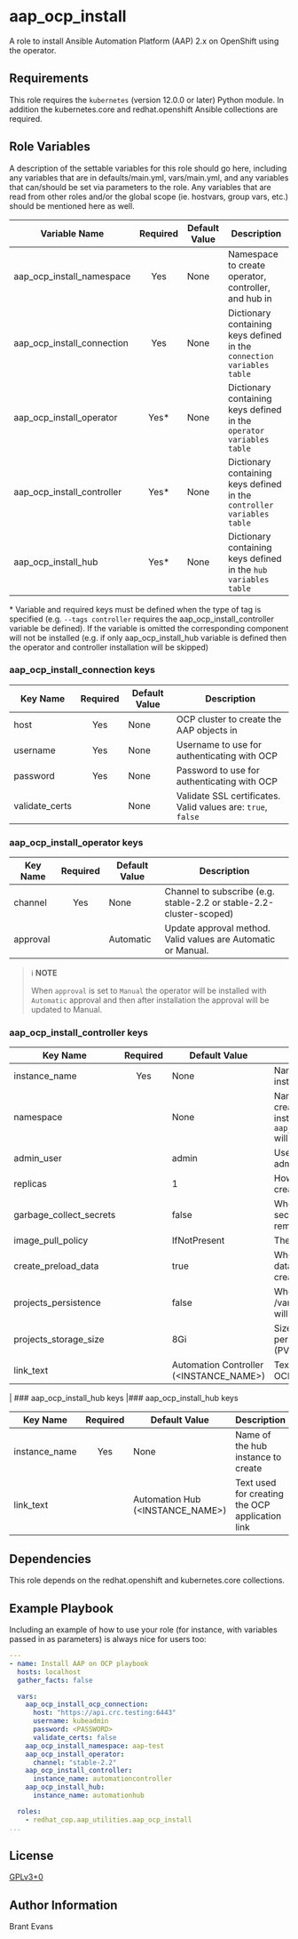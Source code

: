 # aap_ocp_install

A role to install Ansible Automation Platform (AAP) 2.x on OpenShift using the operator.

## Requirements

This role requires the `kubernetes` (version 12.0.0 or later) Python module.
In addition the kubernetes.core and redhat.openshift Ansible collections are required.

## Role Variables

A description of the settable variables for this role should go here, including any variables that are in defaults/main.yml, vars/main.yml, and any variables that can/should be set via parameters to the role. Any variables that are read from other roles and/or the global scope (ie. hostvars, group vars, etc.) should be mentioned here as well.

| Variable Name              | Required | Default Value | Description                                                            |
|----------------------------|:--------:|---------------|------------------------------------------------------------------------|
| aap_ocp_install_namespace  | Yes      | None          | Namespace to create operator, controller, and hub in                   |
| aap_ocp_install_connection | Yes      | None          | Dictionary containing keys defined in the `connection variables table` |
| aap_ocp_install_operator   | Yes*     | None          | Dictionary containing keys defined in the `operator variables table`   |
| aap_ocp_install_controller | Yes*     | None          | Dictionary containing keys defined in the `controller variables table` |
| aap_ocp_install_hub        | Yes*     | None          | Dictionary containing keys defined in the `hub variables table`        |

\* Variable and required keys must be defined when the type of tag is specified (e.g. `--tags controller` requires the aap_ocp_install_controller variable be defined).
If the variable is omitted the corresponding component will not be installed (e.g. if only aap_ocp_install_hub variable is defined then the operator and controller installation will be skipped)

### aap_ocp_install_connection keys

| Key Name       | Required | Default Value | Description                                                  |
|----------------|:--------:|---------------|--------------------------------------------------------------|
| host           | Yes      | None          | OCP cluster to create the AAP objects in                     |
| username       | Yes      | None          | Username to use for authenticating with OCP                  |
| password       | Yes      | None          | Password to use for authenticating with OCP                  |
| validate_certs |          | None          | Validate SSL certificates. Valid values are: `true`, `false` |

### aap_ocp_install_operator keys

| Key Name | Required | Default Value | Description                                                         |
|----------|:--------:|---------------|---------------------------------------------------------------------|
| channel  | Yes      | None          | Channel to subscribe (e.g. stable-2.2 or stable-2.2-cluster-scoped) |
| approval |          | Automatic     | Update approval method. Valid values are Automatic or Manual.       |

> ℹ️ **NOTE**
>
> When `approval` is set to `Manual` the operator will be installed with `Automatic` approval and then after installation the approval will be updated to Manual.

### aap_ocp_install_controller keys

| Key Name                     | Required | Default Value                           | Description                                                                                                            |
|------------------------------|:--------:|-----------------------------------------|------------------------------------------------------------------------------------------------------------------------|
| instance_name                | Yes      | None                                    | Name of the controller instance to create                                                                              |
| namespace                    |          | None                                    | Name of the namespace to create the controller instance in. If not specified `aap_ocp_install_namespace` will be used. |
| admin_user                   |          | admin                                   | Username to use for the admin account                                                                                  |
| replicas                     |          | 1                                       | How many replicas to create.                                                                                           |
| garbage_collect_secrets      |          | false                                   | Whether or not to remove secrets upon instance removal                                                                 |
| image_pull_policy            |          | IfNotPresent                            | The image pull policy                                                                                                  |
| create_preload_data          |          | true                                    | Whether or not to preload data upon instance creation                                                                  |
| projects_persistence         |          | false                                   | Whether or not the /var/lib/projects directory will be persistent                                                      |
| projects_storage_size        |          | 8Gi                                     | Size of /var/lib/projects persistent volume claim (PVC)                                                                |
| link_text                    |          | Automation Controller (<INSTANCE_NAME>) | Text used for creating the OCP application link                                                                        |

| ### aap_ocp_install_hub keys |### aap_ocp_install_hub keys

| Key Name      | Required | Default Value                    | Description                                     |
|---------------|:--------:|----------------------------------|-------------------------------------------------|
| instance_name | Yes      | None                             | Name of the hub instance to create              |
| link_text     |          | Automation Hub (<INSTANCE_NAME>) | Text used for creating the OCP application link |

## Dependencies

This role depends on the redhat.openshift and kubernetes.core collections.

## Example Playbook

Including an example of how to use your role (for instance, with variables passed in as parameters) is always nice for users too:

```yml
---
- name: Install AAP on OCP playbook
  hosts: localhost
  gather_facts: false

  vars:
    aap_ocp_install_ocp_connection:
      host: "https://api.crc.testing:6443"
      username: kubeadmin
      password: <PASSWORD>
      validate_certs: false
    aap_ocp_install_namespace: aap-test
    aap_ocp_install_operator:
      channel: "stable-2.2"
    aap_ocp_install_controller:
      instance_name: automationcontroller
    aap_ocp_install_hub:
      instance_name: automationhub

  roles:
    - redhat_cop.aap_utilities.aap_ocp_install
...
```

## License

[GPLv3+0](https://github.com/redhat-cop/aap_utilities#licensing)

## Author Information

Brant Evans
